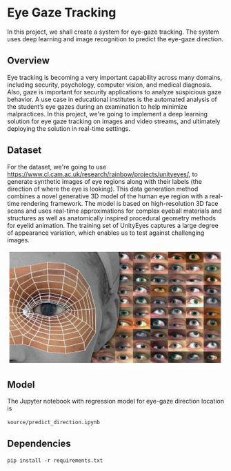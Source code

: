 # Eye Gaze Tracking

In this project, we shall create a system for eye-gaze tracking. The system uses deep learning and image recognition to predict the eye-gaze direction.


## Overview
Eye tracking is becoming a very important capability across many domains, including security, psychology, computer vision, and medical diagnosis. Also, gaze is important for security applications to analyze suspicious gaze behavior. A use case in educational institutes is the automated analysis of the student’s eye gazes during an examination to help minimize malpractices.
In this project, we're going to implement a deep learning solution for eye gaze tracking on images and video streams, and ultimately deploying the solution in real-time settings.

## Dataset
For the dataset, we're going to use https://www.cl.cam.ac.uk/research/rainbow/projects/unityeyes/, to generate synthetic images of eye regions along with their labels (the direction of where the eye is looking). This data generation method combines a novel generative 3D model of the human eye region with a real-time rendering framework. The model is based on high-resolution 3D face scans and uses real-time approximations for complex eyeball materials and structures as well as anatomically inspired procedural geometry methods for eyelid animation. The training set of UnityEyes captures a large degree of appearance variation, which enables us to test against challenging images.

![Alt text](./images/unityeye.png?raw=true "synthetic data using generative 3D eye region model" )

## Model
The Jupyter notebook with regression model for eye-gaze direction location is

``
source/predict_direction.ipynb
``

## Dependencies

``
pip install -r requirements.txt
``